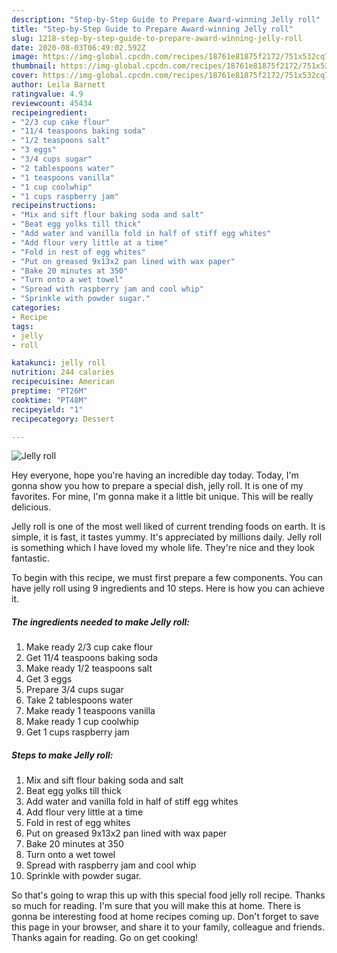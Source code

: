 ```yaml
---
description: "Step-by-Step Guide to Prepare Award-winning Jelly roll"
title: "Step-by-Step Guide to Prepare Award-winning Jelly roll"
slug: 1218-step-by-step-guide-to-prepare-award-winning-jelly-roll
date: 2020-08-03T06:49:02.592Z
image: https://img-global.cpcdn.com/recipes/18761e81875f2172/751x532cq70/jelly-roll-recipe-main-photo.jpg
thumbnail: https://img-global.cpcdn.com/recipes/18761e81875f2172/751x532cq70/jelly-roll-recipe-main-photo.jpg
cover: https://img-global.cpcdn.com/recipes/18761e81875f2172/751x532cq70/jelly-roll-recipe-main-photo.jpg
author: Leila Barnett
ratingvalue: 4.9
reviewcount: 45434
recipeingredient:
- "2/3 cup cake flour"
- "11/4 teaspoons baking soda"
- "1/2 teaspoons salt"
- "3 eggs"
- "3/4 cups sugar"
- "2 tablespoons water"
- "1 teaspoons vanilla"
- "1 cup coolwhip"
- "1 cups raspberry jam"
recipeinstructions:
- "Mix and sift flour baking soda and salt"
- "Beat egg yolks till thick"
- "Add water and vanilla fold in half of stiff egg whites"
- "Add flour very little at a time"
- "Fold in rest of egg whites"
- "Put on greased 9x13x2 pan lined with wax paper"
- "Bake 20 minutes at 350"
- "Turn onto a wet towel"
- "Spread with raspberry jam and cool whip"
- "Sprinkle with powder sugar."
categories:
- Recipe
tags:
- jelly
- roll

katakunci: jelly roll 
nutrition: 244 calories
recipecuisine: American
preptime: "PT26M"
cooktime: "PT48M"
recipeyield: "1"
recipecategory: Dessert

---
```



![Jelly roll](https://img-global.cpcdn.com/recipes/18761e81875f2172/751x532cq70/jelly-roll-recipe-main-photo.jpg)

Hey everyone, hope you're having an incredible day today. Today, I'm gonna show you how to prepare a special dish, jelly roll. It is one of my favorites. For mine, I'm gonna make it a little bit unique. This will be really delicious.

Jelly roll is one of the most well liked of current trending foods on earth. It is simple, it is fast, it tastes yummy. It's appreciated by millions daily. Jelly roll is something which I have loved my whole life. They're nice and they look fantastic.




To begin with this recipe, we must first prepare a few components. You can have jelly roll using 9 ingredients and 10 steps. Here is how you can achieve it.

<!--inarticleads1-->

##### The ingredients needed to make Jelly roll:

1. Make ready 2/3 cup cake flour
1. Get 11/4 teaspoons baking soda
1. Make ready 1/2 teaspoons salt
1. Get 3 eggs
1. Prepare 3/4 cups sugar
1. Take 2 tablespoons water
1. Make ready 1 teaspoons vanilla
1. Make ready 1 cup coolwhip
1. Get 1 cups raspberry jam




<!--inarticleads2-->

##### Steps to make Jelly roll:

1. Mix and sift flour baking soda and salt
1. Beat egg yolks till thick
1. Add water and vanilla fold in half of stiff egg whites
1. Add flour very little at a time
1. Fold in rest of egg whites
1. Put on greased 9x13x2 pan lined with wax paper
1. Bake 20 minutes at 350
1. Turn onto a wet towel
1. Spread with raspberry jam and cool whip
1. Sprinkle with powder sugar.




So that's going to wrap this up with this special food jelly roll recipe. Thanks so much for reading. I'm sure that you will make this at home. There is gonna be interesting food at home recipes coming up. Don't forget to save this page in your browser, and share it to your family, colleague and friends. Thanks again for reading. Go on get cooking!
